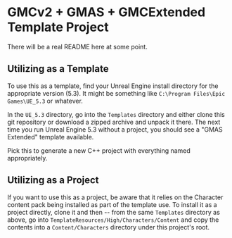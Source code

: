 # GMCv2 + GMAS + GMCExtended Template Project

There will be a real README here at some point.

## Utilizing as a Template

To use this as a template, find your Unreal Engine install directory for the appropriate version (5.3). It might be something like `C:\Program Files\Epic Games\UE_5.3` or whatever.

In the `UE_5.3` directory, go into the `Templates` directory and either clone this git repository or download a zipped archive and unpack it there. The next time you run Unreal Engine 5.3 without a project, you should see a "GMAS Extended" template available.

Pick this to generate a new C++ project with everything named appropriately.

## Utilizing as a Project

If you want to use this as a project, be aware that it relies on the Character content pack being installed as part of the template use. To install it as a project directly, clone it and then -- from the same `Templates` directory as above, go into `TemplateResources/High/Characters/Content` and copy the contents into a `Content/Characters` directory under this project's root.